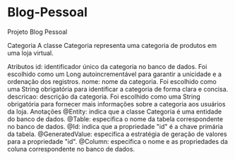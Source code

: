 # Blog-Pessoal
Projeto Blog Pessoal

Categoria
A classe Categoria representa uma categoria de produtos em uma loja virtual.

Atributos
id: identificador único da categoria no banco de dados. Foi escolhido como um Long autoincrementável para garantir a unicidade e a ordenação dos registros.
nome: nome da categoria. Foi escolhido como uma String obrigatória para identificar a categoria de forma clara e concisa.
descricao: descrição da categoria. Foi escolhido como uma String obrigatória para fornecer mais informações sobre a categoria aos usuários da loja.
Anotações
@Entity: indica que a classe Categoria é uma entidade do banco de dados.
@Table: especifica o nome da tabela correspondente no banco de dados.
@Id: indica que a propriedade "id" é a chave primária da tabela.
@GeneratedValue: especifica a estratégia de geração de valores para a propriedade "id".
@Column: especifica o nome e as propriedades da coluna correspondente no banco de dados.
